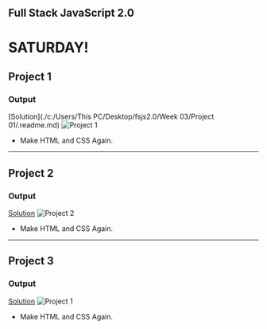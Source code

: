 ## Full Stack JavaScript 2.0

# SATURDAY!

## Project 1

### Output

[Solution](./c:/Users/This PC/Desktop/fsjs2.0/Week 03/Project 01/.readme.md)
![Project 1](./Project%2001/output.png)

- Make HTML and CSS Again.

---

## Project 2

### Output
[Solution](./Project%2002/index.html/style.css/output.png/readme.md)
![Project 2](./Project%2002/output.png)

- Make HTML and CSS Again.

---

## Project 3

### Output
[Solution](./Project%2003/index.html/style.css/output.png/readme.md)
![Project 1](./Project%2003/output.png)

- Make HTML and CSS Again.
